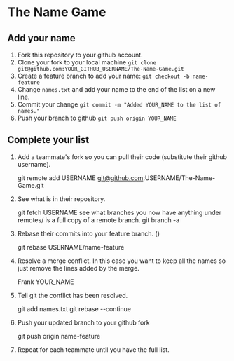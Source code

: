# The Name Game

## Add your name

1. Fork this repository to your github account.
2. Clone your fork to your local machine `git clone git@github.com:YOUR_GITHUB_USERNAME/The-Name-Game.git`
3. Create a feature branch to add your name: `git checkout -b name-feature`
4. Change `names.txt` and add your name to the end of the list on a new line.
5. Commit your change `git commit -m "Added YOUR_NAME to the list of names."`
6. Push your branch to github `git push origin YOUR_NAME`

## Complete your list

1. Add a teammate's fork so you can pull their code (substitute their github username).

    git remote add USERNAME git@github.com:USERNAME/The-Name-Game.git

2. See what is in their repository.

    git fetch USERNAME
    see what branches you now have
    anything under remotes/ is a full copy of a remote branch.
    git branch -a

3. Rebase their commits into your feature branch. ()

    git rebase USERNAME/name-feature

4. Resolve a merge conflict. In this case you want to keep all the names so just remove the lines added by the merge.

    Frank
    YOUR_NAME

5. Tell git the conflict has been resolved.

    git add names.txt
    git rebase --continue

6. Push your updated branch to your github fork

    git push origin name-feature

7. Repeat for each teammate until you have the full list.
